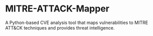 # MITRE-ATTACK-Mapper
A Python-based CVE analysis tool that maps vulnerabilities to MITRE ATT&amp;CK techniques and provides threat intelligence.
